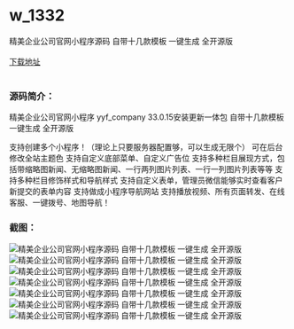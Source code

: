 # w_1332
精美企业公司官网小程序源码 自带十几款模板 一键生成 全开源版
<br/></br>
[下载地址](https://www.uuid2.com/1332.html "下载地址")
<br/></br>
<h3>源码简介：</h3>
<p>精美企业公司官网小程序 yyf_company 33.0.15安装更新一体包 自带十几款模板 一键生成 全开源版<p>
<p>支持创建多个小程序！（理论上只要服务器配置够，可以生成无限个） 可在后台修改全站主题色 支持自定义底部菜单、自定义广告位 支持多种栏目展现方式，包括带缩略图新闻、无缩略图新闻、一行两列图片列表、一行一列图片列表等等 支持多种栏目修饰样式和导航样式 支持自定义表单，管理员微信能够实时查看客户新提交的表单内容 支持做成小程序导航网站 支持播放视频、所有页面转发、在线客服、一键拨号、地图导航！<p>
<h3>截图：</h3>
<img src="https://www.uuid2.com/wp-content/uploads/img/202107/c9dad10767.jpg" alt="精美企业公司官网小程序源码 自带十几款模板 一键生成 全开源版"><img src="https://www.uuid2.com/wp-content/uploads/img/202107/b62c12e415.jpg" alt="精美企业公司官网小程序源码 自带十几款模板 一键生成 全开源版"><img src="https://www.uuid2.com/wp-content/uploads/img/202107/b62c12e823.jpg" alt="精美企业公司官网小程序源码 自带十几款模板 一键生成 全开源版"><img src="https://www.uuid2.com/wp-content/uploads/img/202107/b35acd6259.jpg" alt="精美企业公司官网小程序源码 自带十几款模板 一键生成 全开源版"><img src="https://www.uuid2.com/wp-content/uploads/img/202107/1068441291.jpg" alt="精美企业公司官网小程序源码 自带十几款模板 一键生成 全开源版"><img src="https://www.uuid2.com/wp-content/uploads/img/202107/1068441366.jpg" alt="精美企业公司官网小程序源码 自带十几款模板 一键生成 全开源版"><img src="https://www.uuid2.com/wp-content/uploads/img/202107/a08c928252.png" alt="精美企业公司官网小程序源码 自带十几款模板 一键生成 全开源版">
